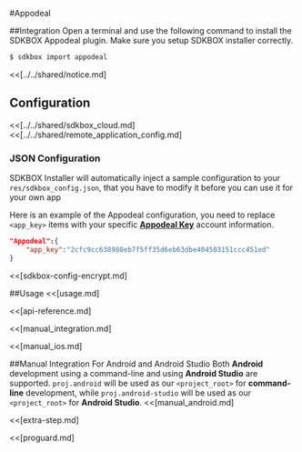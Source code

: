 <!--
Include Base: /Users/jtsm/Chukong-Inc/pr/en/src/appodeal/v3-cpp
-->

#Appodeal

##Integration
Open a terminal and use the following command to install the SDKBOX Appodeal plugin. Make sure you setup SDKBOX installer correctly.
```bash
$ sdkbox import appodeal
```

<<[../../shared/notice.md]

## Configuration
<<[../../shared/sdkbox_cloud.md]
<<[../../shared/remote_application_config.md]

### JSON Configuration
SDKBOX Installer will automatically inject a sample configuration to your `res/sdkbox_config.json`, that you have to modify it before you can use it for your own app

Here is an example of the Appodeal configuration, you need to replace `<app_key>` items with your specific [__Appodeal Key__](http://www.appodeal.com/) account information.
```json
"Appodeal":{
    "app_key":"2cfc9cc638980eb7f5ff35d6eb63dbe404503151ccc451ed"
}
```

<<[sdkbox-config-encrypt.md]

##Usage
<<[usage.md]

<<[api-reference.md]

<<[manual_integration.md]

<<[manual_ios.md]

##Manual Integration For Android and Android Studio
Both __Android__ development using a command-line and using __Android Studio__ are supported. `proj.android` will be used as our `<project_root>` for __command-line__ development, while `proj.android-studio` will be used as our `<project_root>` for __Android Studio__.
<<[manual_android.md]

<<[extra-step.md]

<<[proguard.md]
